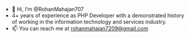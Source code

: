 - 👋 Hi, I’m @RohanMahajan707
- 4+ years of experience as PHP Developer with a demonstrated history of working in the information technology and services industry.
- 📫 You can reach me at rohanmahajan7209@gmail.com

<!---
RohanMahajan707/RohanMahajan707 is a ✨ special ✨ repository because its `README.md` (this file) appears on your GitHub profile.
You can click the Preview link to take a look at your changes.
--->
